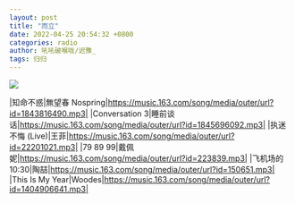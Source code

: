 ```yaml
---
layout: post
title: "而立"
date: 2022-04-25 20:54:32 +0800
categories: radio
author: 吼吼破喉咙/迟豫_
tags: 归归
---
```

![]({{site.baseurl}}/images/cover_20220425.jpg)

|知命不惑|無望春 Nospring|https://music.163.com/song/media/outer/url?id=1843816490.mp3|
|Conversation 3|睡前谈话|https://music.163.com/song/media/outer/url?id=1845696092.mp3|
|执迷不悔 (Live)|王菲|https://music.163.com/song/media/outer/url?id=22201021.mp3|
|79 89 99|戴佩妮|https://music.163.com/song/media/outer/url?id=223839.mp3|
|飞机场的10:30|陶喆|https://music.163.com/song/media/outer/url?id=150651.mp3|
|This Is My Year|Woodes|https://music.163.com/song/media/outer/url?id=1404906641.mp3|

